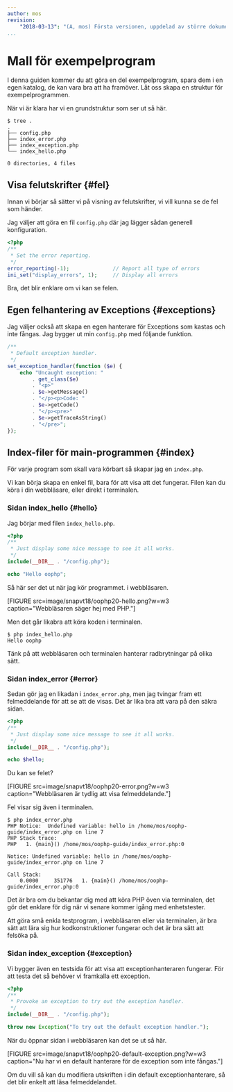 ```yaml
---
author: mos
revision:
    "2018-03-13": "(A, mos) Första versionen, uppdelad av större dokument."
...
```

Mall för exempelprogram
==================================

I denna guiden kommer du att göra en del exempelprogram, spara dem i en egen katalog, de kan vara bra att ha framöver. Låt oss skapa en struktur för exempelprogrammen.

När vi är klara har vi en grundstruktur som ser ut så här.

```text
$ tree .
.
├── config.php
├── index_error.php
├── index_exception.php
└── index_hello.php

0 directories, 4 files
```



Visa felutskrifter {#fel}
----------------------------------

Innan vi börjar så sätter vi på visning av felutskrifter, vi vill kunna se de fel som händer.

Jag väljer att göra en fil `config.php` där jag lägger sådan generell konfiguration.

```php
<?php
/**
 * Set the error reporting.
 */
error_reporting(-1);              // Report all type of errors
ini_set("display_errors", 1);     // Display all errors
```

Bra, det blir enklare om vi kan se felen.



Egen felhantering av Exceptions {#exceptions}
----------------------------------

Jag väljer också att skapa en egen hanterare för Exceptions som kastas och inte fångas. Jag bygger ut min `config.php` med följande funktion.

```php
/**
 * Default exception handler.
 */
set_exception_handler(function ($e) {
    echo "Uncaught exception: "
        . get_class($e)
        . "<p>"
        . $e->getMessage()
        . "</p><p>Code: "
        . $e->getCode()
        . "</p><pre>"
        . $e->getTraceAsString()
        . "</pre>";
});
```



Index-filer för main-programmen {#index}
----------------------------------

För varje program som skall vara körbart så skapar jag en `index.php`.

Vi kan börja skapa en enkel fil, bara för att visa att det fungerar. Filen kan du köra i din webbläsare, eller direkt i terminalen.



### Sidan index_hello {#hello}

Jag börjar med filen `index_hello.php`.

```php
<?php
/**
 * Just display some nice message to see it all works.
 */
include(__DIR__ . "/config.php");

echo "Hello oophp";
```

Så här ser det ut när jag kör programmet. i webbläsaren.

[FIGURE src=image/snapvt18/oophp20-hello.png?w=w3 caption="Webbläsaren säger hej med PHP."]

Men det går likabra att köra koden i terminalen.

```text
$ php index_hello.php 
Hello oophp
```

Tänk på att webbläsaren och terminalen hanterar radbrytningar på olika sätt.



### Sidan index_error {#error}

Sedan gör jag en likadan i `index_error.php`, men jag tvingar fram ett felmeddelande för att se att de visas. Det är lika bra att vara på den säkra sidan.

```php
<?php
/**
 * Just display some nice message to see it all works.
 */
include(__DIR__ . "/config.php");

echo $hello;
```

Du kan se felet?

[FIGURE src=image/snapvt18/oophp20-error.png?w=w3 caption="Webbläsaren är tydlig att visa felmeddelande."]

Fel visar sig även i terminalen.

```text
$ php index_error.php 
PHP Notice:  Undefined variable: hello in /home/mos/oophp-guide/index_error.php on line 7
PHP Stack trace:
PHP   1. {main}() /home/mos/oophp-guide/index_error.php:0

Notice: Undefined variable: hello in /home/mos/oophp-guide/index_error.php on line 7

Call Stack:
    0.0000     351776   1. {main}() /home/mos/oophp-guide/index_error.php:0
```

Det är bra om du bekantar dig med att köra PHP öven via terminalen, det gör det enklare för dig när vi senare kommer igång med enhetstester.

Att göra små enkla testprogram, i webbläsaren eller via terminalen, är bra sätt att lära sig hur kodkonstruktioner fungerar och det är bra sätt att felsöka på.



### Sidan index_exception {#exception}

Vi bygger även en testsida för att visa att exceptionhanteraren fungerar. För att testa det så behöver vi framkalla ett exception.

```php
<?php
/**
 * Provoke an exception to try out the exception handler.
 */
include(__DIR__ . "/config.php");

throw new Exception("To try out the default exception handler.");
```

När du öppnar sidan i webbläsaren kan det se ut så här.

[FIGURE src=image/snapvt18/oophp20-default-exception.png?w=w3 caption="Nu har vi en default hanterare för de exception som inte fångas."]

Om du vill så kan du modifiera utskriften i din default exceptionhanterare, så det blir enkelt att läsa felmeddelandet.
